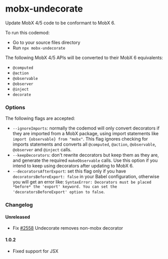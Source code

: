 # mobx-undecorate

Update MobX 4/5 code to be conformant to MobX 6.

To run this codemod:

-   Go to your source files directory
-   Run `npx mobx-undecorate`

The following MobX 4/5 APIs will be converted to their MobX 6 equivalents:

-   `@computed`
-   `@action`
-   `@observable`
-   `@observer`
-   `@inject`
-   `decorate`

### Options

The following flags are accepted:

-   `--ignoreImports`: normally the codemod will only convert decorators if they are imported from a MobX package, using import statements like `import {observable} from "mobx"`. This flag ignores checking for imports statements and converts all `@computed`, `@action`, `@observable`, `@observer` and `@inject` calls.
-   `--keepDecorators`: don't rewrite decorators but keep them as they are, and generate the required `makeObservable` calls. Use this option if you intend to keep using decorators after updating to MobX 6.
-   `--decoratorsAfterExport`: set this flag only if you have `decoratorsBeforeExport: false` in your Babel configuration, otherwise you will get an error like: `SyntaxError: Decorators must be placed *before* the 'export' keyword. You can set the 'decoratorsBeforeExport' option to false`.

### Changelog

#### Unreleased

-   Fix [#2558](https://github.com/mobxjs/mobx/issues/2558) Undecorate removes non-mobx decorator

#### 1.0.2

-   Fixed support for JSX
